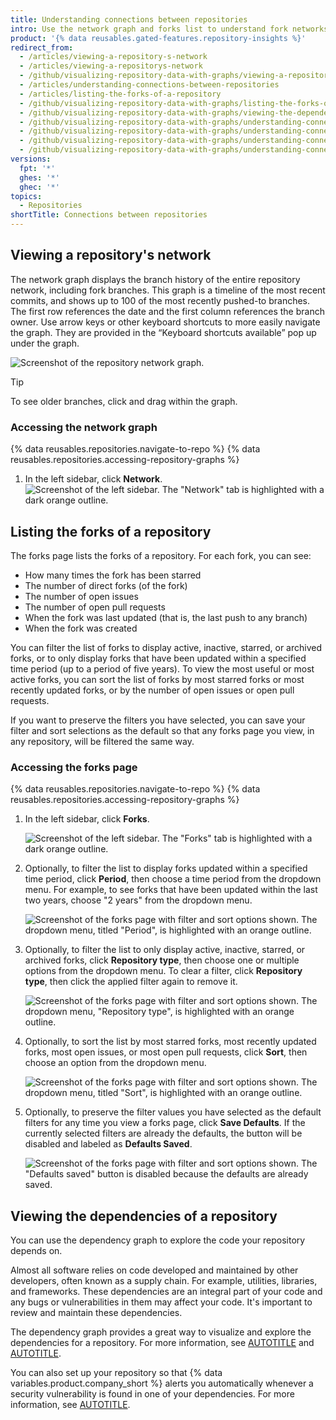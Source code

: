 ```yaml
---
title: Understanding connections between repositories
intro: Use the network graph and forks list to understand fork networks.
product: '{% data reusables.gated-features.repository-insights %}'
redirect_from:
  - /articles/viewing-a-repository-s-network
  - /articles/viewing-a-repositorys-network
  - /github/visualizing-repository-data-with-graphs/viewing-a-repositorys-network
  - /articles/understanding-connections-between-repositories
  - /articles/listing-the-forks-of-a-repository
  - /github/visualizing-repository-data-with-graphs/listing-the-forks-of-a-repository
  - /github/visualizing-repository-data-with-graphs/viewing-the-dependencies-of-a-repository
  - /github/visualizing-repository-data-with-graphs/understanding-connections-between-repositories
  - /github/visualizing-repository-data-with-graphs/understanding-connections-between-repositories/viewing-a-repositorys-network
  - /github/visualizing-repository-data-with-graphs/understanding-connections-between-repositories/listing-the-forks-of-a-repository
  - /github/visualizing-repository-data-with-graphs/understanding-connections-between-repositories/viewing-the-dependencies-of-a-repository
versions:
  fpt: '*'
  ghes: '*'
  ghec: '*'
topics:
  - Repositories
shortTitle: Connections between repositories
---
```


## Viewing a repository's network

The network graph displays the branch history of the entire repository network, including fork branches. This graph is a timeline of the most recent commits, and shows up to 100 of the most recently pushed-to branches. The first row references the date and the first column references the branch owner. Use arrow keys or other keyboard shortcuts to more easily navigate the graph. They are provided in the “Keyboard shortcuts available” pop up under the graph.

![Screenshot of the repository network graph.](/assets/images/help/graphs/repo-network-graph.png)

> [!TIP]
> To see older branches, click and drag within the graph.

### Accessing the network graph

{% data reusables.repositories.navigate-to-repo %}
{% data reusables.repositories.accessing-repository-graphs %}
1. In the left sidebar, click **Network**.
![Screenshot of the left sidebar. The "Network" tab is highlighted with a dark orange outline.](/assets/images/help/graphs/network-tab.png)

## Listing the forks of a repository

The forks page lists the forks of a repository. For each fork, you can see:

* How many times the fork has been starred
* The number of direct forks (of the fork)
* The number of open issues
* The number of open pull requests
* When the fork was last updated (that is, the last push to any branch)
* When the fork was created

You can filter the list of forks to display active, inactive, starred, or archived forks, or to only display forks that have been updated within a specified time period (up to a period of five years). To view the most useful or most active forks, you can sort the list of forks by most starred forks or most recently updated forks, or by the number of open issues or open pull requests.

If you want to preserve the filters you have selected, you can save your filter and sort selections as the default so that any forks page you view, in any repository, will be filtered the same way.

### Accessing the forks page

{% data reusables.repositories.navigate-to-repo %}
{% data reusables.repositories.accessing-repository-graphs %}
1. In the left sidebar, click **Forks**.

   ![Screenshot of the left sidebar. The "Forks" tab is highlighted with a dark orange outline.](/assets/images/help/graphs/graphs-sidebar-forks-tab.png)

1. Optionally, to filter the list to display forks updated within a specified time period, click **Period**, then choose a time period from the dropdown menu. For example, to see forks that have been updated within the last two years, choose "2 years" from the dropdown menu.

   ![Screenshot of the forks page with filter and sort options shown. The dropdown menu, titled "Period", is highlighted with an orange outline.](/assets/images/help/graphs/repository-forks-page-period-dropdown.png)

1. Optionally, to filter the list to only display active, inactive, starred, or archived forks, click **Repository type**, then choose one or multiple options from the dropdown menu. To clear a filter, click **Repository type**, then click the applied filter again to remove it.

   ![Screenshot of the forks page with filter and sort options shown. The dropdown menu, "Repository type", is highlighted with an orange outline.](/assets/images/help/graphs/repository-forks-page-repository-type-dropdown.png)

1. Optionally, to sort the list by most starred forks, most recently updated forks, most open issues, or most open pull requests, click **Sort**, then choose an option from the dropdown menu.

   ![Screenshot of the forks page with filter and sort options shown. The dropdown menu, titled "Sort", is highlighted with an orange outline.](/assets/images/help/graphs/repository-forks-page-sort-dropdown.png)

1. Optionally, to preserve the filter values you have selected as the default filters for any time you view a forks page, click **Save Defaults**. If the currently selected filters are already the defaults, the button will be disabled and labeled as **Defaults Saved**.

   ![Screenshot of the forks page with filter and sort options shown. The "Defaults saved" button is disabled because the defaults are already saved.](/assets/images/help/graphs/repository-forks-page-save-defaults-button.png)

## Viewing the dependencies of a repository

You can use the dependency graph to explore the code your repository depends on.

Almost all software relies on code developed and maintained by other developers, often known as a supply chain. For example, utilities, libraries, and frameworks. These dependencies are an integral part of your code and any bugs or vulnerabilities in them may affect your code. It's important to review and maintain these dependencies.

The dependency graph provides a great way to visualize and explore the dependencies for a repository. For more information, see [AUTOTITLE](/code-security/supply-chain-security/understanding-your-software-supply-chain/about-the-dependency-graph) and [AUTOTITLE](/code-security/supply-chain-security/understanding-your-software-supply-chain/exploring-the-dependencies-of-a-repository).

You can also set up your repository so that {% data variables.product.company_short %} alerts you automatically whenever a security vulnerability is found in one of your dependencies. For more information, see [AUTOTITLE](/code-security/dependabot/dependabot-alerts/about-dependabot-alerts).
